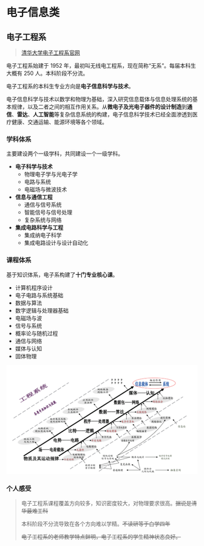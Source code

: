 # 电子信息类

## 电子工程系

> [清华大学电子工程系官网](https://www.ee.tsinghua.edu.cn/)

电子工程系始建于 1952 年，最初叫无线电工程系，现在简称“无系”。每届本科生大概有 250 人。本科阶段不分流。

电子工程系的本科生专业方向是**电子信息科学与技术**。

电子信息科学与技术以数学和物理为基础，深入研究信息载体与信息处理系统的基本规律，以及二者之间的相互作用关系。从**微电子及光电子器件的设计制造**到**通信**、**雷达**、**人工智能**等复杂信息系统的构建，电子信息科学技术已经全面渗透到医疗健康、交通运输、能源环境等各个领域。

### 学科体系
主要建设两个一级学科，共同建设一个一级学科。

- **电子科学与技术**
    - 物理电子学与光电子学
    - 电路与系统
    - 电磁场与微波技术
- **信息与通信工程**
    - 通信与信号系统
    - 智能信号与信号处理
    - 复杂系统与网络
- **集成电路科学与工程**
    - 集成纳电子科学
    - 集成电路设计与设计自动化

### 课程体系
基于知识体系，电子系构建了**十门专业核心课**。

- 计算机程序设计
- 电子电路与系统基础
- 数据与算法
- 数字逻辑与处理器基础
- 电磁场与波
- 信号与系统
- 概率论与随机过程
- 通信与网络
- 媒体与认知
- 固体物理

![电子工程系知识体系](../image/major/电子信息类_1.png)

### 个人感受

> 电子工程系课程覆盖方向较多，知识密度较大，对物理要求很高。~~据说是清华最难工科~~
>
> 本科阶段不分流导致在各个方向难以学精。~~不读研等于白学四年~~
>
> ~~电子工程系的老师教学特点鲜明，电子工程系的学生精神状态良好。~~
